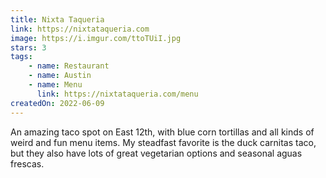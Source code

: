 ```yaml
---
title: Nixta Taqueria
link: https://nixtataqueria.com
image: https://i.imgur.com/ttoTUiI.jpg
stars: 3
tags:
    - name: Restaurant
    - name: Austin
    - name: Menu
      link: https://nixtataqueria.com/menu
createdOn: 2022-06-09
---
```


An amazing taco spot on East 12th, with blue corn tortillas and all kinds of weird and fun menu
items. My steadfast favorite is the duck carnitas taco, but they also have lots of great vegetarian
options and seasonal aguas frescas.
